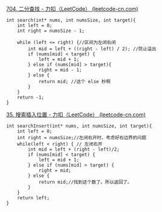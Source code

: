 [704. 二分查找 - 力扣（LeetCode） (leetcode-cn.com)](https://leetcode-cn.com/problems/binary-search/submissions/)

```
int search(int* nums, int numsSize, int target){
    int left = 0;
    int right = numsSize - 1;
    
    while (left <= right) {//区间为左闭右闭
        int mid = left + ((right - left) / 2); //防止溢出
        if (nums[mid] < target) {
            left = mid + 1;
        } else if (nums[mid] > target){
            right = mid - 1;
        } else {
            return mid; //这个 else 秒啊
        }
    }
    return -1;
}
```

[35. 搜索插入位置 - 力扣（LeetCode） (leetcode-cn.com)](https://leetcode-cn.com/problems/search-insert-position/submissions/)

```
int searchInsert(int* nums, int numsSize, int target){
    int left = 0;
    int right = numsSize;//左闭右开时，考虑好右边界的问题
    while(left < right) { // 左闭右开
        int mid = left + (right - left)/2;
        if (nums[mid] < target) {
            left = mid + 1;
        } else if (nums[mid] > target) {
            right = mid;
        } else {
            return mid;//找到这个数了。所以返回了。
        }
    }
    return left;
}
```

